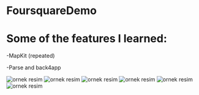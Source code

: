 # FoursquareDemo

<h1>Some of the features I learned:</h1>
<p>-MapKit (repeated) </p>
<p>-Parse and back4app </p>


![ornek resim](13-FoursquareClone/1.png)
![ornek resim](13-FoursquareClone/2.png)
![ornek resim](13-FoursquareClone/3.png)
![ornek resim](13-FoursquareClone/4.png)
![ornek resim](13-FoursquareClone/5.png)
![ornek resim](13-FoursquareClone/6.png)
